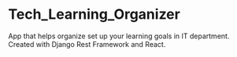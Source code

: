 # Tech_Learning_Organizer

App that helps organize set up your learning goals in IT department.
Created with Django Rest Framework and React.
